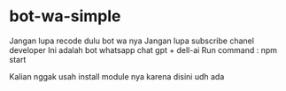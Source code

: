 # bot-wa-simple
Jangan lupa recode dulu bot wa nya
Jangan lupa subscribe chanel developer
Ini adalah bot whatsapp chat gpt + dell-ai
Run command : npm start

Kalian nggak usah install module nya karena disini udh ada
